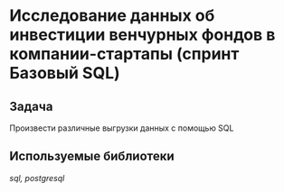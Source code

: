 # Исследование данных об инвестиции венчурных фондов в компании-стартапы (спринт Базовый SQL)

## Задача

Произвести различные выгрузки данных с помощью SQL

## Используемые библиотеки
*sql, postgresql*